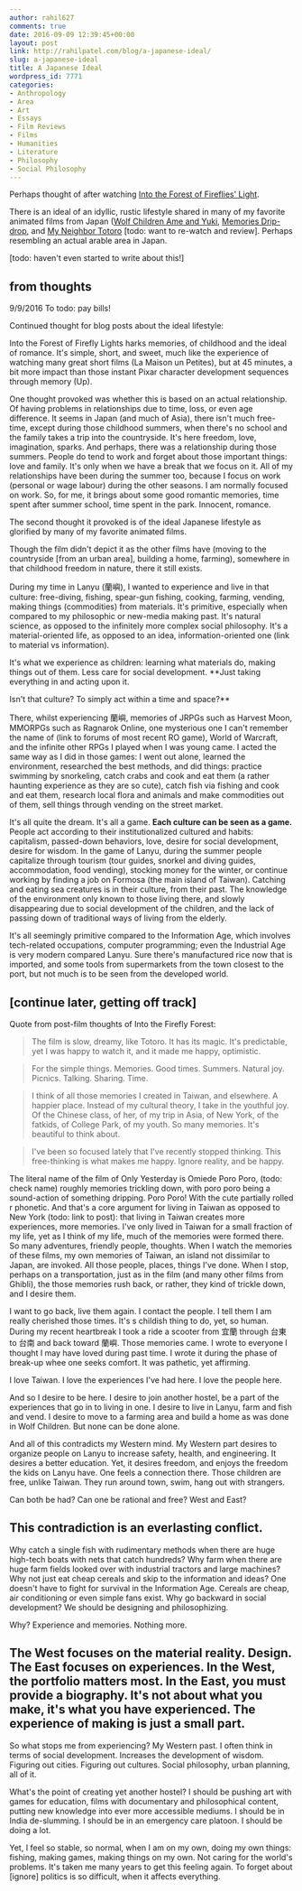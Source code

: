 ```yaml
---
author: rahil627
comments: true
date: 2016-09-09 12:39:45+00:00
layout: post
link: http://rahilpatel.com/blog/a-japanese-ideal/
slug: a-japanese-ideal
title: A Japanese Ideal
wordpress_id: 7771
categories:
- Anthropology
- Area
- Art
- Essays
- Film Reviews
- Films
- Humanities
- Literature
- Philosophy
- Social Philosophy
---
```


Perhaps thought of after watching [Into the Forest of Fireflies' Light](http://www.rahilpatel.com/blog/into-the-forest-of-fireflies-light).

There is an ideal of an idyllic, rustic lifestyle shared in many of my favorite animated films from Japan ([Wolf Children Ame and Yuki](http://www.rahilpatel.com/blog/wolf-children), [Memories Drip-drop](http://www.rahilpatel.com/blog/only-yesterday), and [My Neighbor Totoro](http://www.rahilpatel.com/blog/my-neighbor-totoro) [todo: want to re-watch and review]. Perhaps resembling an actual arable area in Japan.

[todo: haven't even started to write about this!]



## from thoughts


9/9/2016
To todo: pay bills!

Continued thought for blog posts about the ideal lifestyle:

Into the Forest of Firefly Lights harks memories, of childhood and the ideal of romance. It's simple, short, and sweet, much like the experience of watching many great short films (La Maison un Petites), but at 45 minutes, a bit more impact than those instant Pixar character development sequences through memory (Up).

One thought provoked was whether this is based on an actual relationship. Of having problems in relationships due to  time, loss, or even age difference. It seems in Japan (and much of Asia), there isn't much free-time, except during those childhood summers, when there's no school and the family takes a trip into the countryside. It's here freedom, love, imagination, sparks. And perhaps, there was a relationship during those summers. People do tend to work and forget about those important things: love and family. It's only when we have a break that we focus on it. All of my relationships have been during the summer too, because I focus on work (personal or wage labour) during the other seasons. I am normally focused on work. So, for me, it brings about some good romantic memories, time spent after summer school, time spent in the park. Innocent, romance.

The second thought it provoked is of the ideal Japanese lifestyle as glorified by many of my favorite animated films.

Though the film didn't depict it as the other films have (moving to the countryside [from an urban area], building a home, farming), somewhere in that childhood freedom in nature, there it still exists.

During my time in Lanyu (蘭嶼), I wanted to experience and live in that culture: free-diving, fishing, spear-gun fishing, cooking, farming, vending, making things (commodities) from materials. It's primitive, especially when compared to my philosophic or new-media making past. It's natural science, as opposed to the infinitely more complex social philosophy. It's a material-oriented life, as opposed to an idea, information-oriented one (link to material vs information).

It's what we experience as children: learning what materials do, making things out of them. Less care for social development. **Just taking everything in and acting upon it.

Isn't that culture? To simply act within a time and space?**

There, whilst experiencing 蘭嶼, memories of JRPGs such as Harvest Moon, MMORPGs such as Ragnarok Online, one mysterious one I can't remember the name of (link to forums of most recent RO game), World of Warcraft, and the infinite other RPGs I played when I was young came. I acted the same way as I did in those games: I went out alone, learned the environment, researched the best methods, and did things: practice swimming by snorkeling, catch crabs and cook and eat them (a rather haunting experience as they are so cute), catch fish via fishing and cook and eat them, research local flora and animals and make commodities out of them, sell things through vending on the street market.

It's all quite the dream. It's all a game. **Each culture can be seen as a game.** People act according to their institutionalized cultured and habits: capitalism, passed-down behaviors, love, desire for social development, desire for wisdom. In the game of Lanyu, during the summer people capitalize through tourism (tour guides, snorkel and diving guides, accommodation, food vending), stocking money for the winter, or continue working by finding a job on Formosa (the main island of Taiwan). Catching and eating sea creatures is in their culture, from their past. The knowledge of the environment only known to those living there, and slowly disappearing due to social development of the children, and the lack of passing down of traditional ways of living from the elderly.

It's all seemingly primitive compared to the Information Age, which involves tech-related occupations, computer programming; even the Industrial Age is very modern compared Lanyu. Sure there's manufactured rice now that is imported, and some tools from supermarkets from the town closest to the port, but not much is to be seen from the developed world.

[continue later, getting off track]
--
Quote from post-film thoughts of Into the Firefly Forest:
> The film is slow, dreamy, like Totoro. It has its magic. It's predictable, yet I was happy to watch it, and it made me happy, optimistic.

> For the simple things. Memories. Good times. Summers. Natural joy. Picnics. Talking. Sharing. Time.

> I think of all those memories I created in Taiwan, and elsewhere. A happier place. Instead of my cultural theory, I take in the youthful joy. Of the Chinese class, of her, of my trip in Asia, of New York, of the fatkids, of College Park, of my youth. So many memories. It's beautiful to think about.

> I've been so focused lately that I've recently stopped thinking. This free-thinking is what makes me happy. Ignore reality, and be happy.


The literal name of the film of Only Yesterday is Omiede Poro Poro, (todo: check name) roughly memories trickling down, with poro poro being a sound-action of something dripping. Poro Poro! With the cute partially rolled r phonetic. And that's a core argument for living in Taiwan as opposed to New York (todo: link to post): that living in Taiwan creates more experiences, more memories. I've only lived in Taiwan for a small fraction of my life, yet as I think of my life, much of the memories were formed there. So many adventures, friendly people, thoughts. When I watch the memories of these films, my own memories of Taiwan, an island not dissimilar to Japan, are invoked. All those people, places, things I've done. When I stop, perhaps on a transportation, just as in the film (and many other films from Ghibli), the those memories rush back, or rather, they kind of trickle down, and I desire them.

I want to go back, live them again. I contact the people. I tell them I am really cherished those times. It's s childish thing to do, yet, so human. During my recent heartbreak I took a ride a scooter from 宜蘭 through 台東 to 台南 and back toward 蘭嶼. Those memories came. I wrote to everyone I thought I may have loved during past time. I wrote it during the phase of break-up whee one seeks comfort. It was pathetic, yet affirming.

I love Taiwan. I love the experiences I've had here. I love the people here.

And so I desire to be here. I desire to join another hostel, be a part of the experiences that go in to living in one. I desire to live in Lanyu, farm and fish and vend. I desire to move to a farming area and build a home as was done in Wolf Children. But none can be done alone.

And all of this contradicts my Western mind. My Western part desires to organize people on Lanyu to increase safety, health, and engineering. It desires a better education. Yet, it desires freedom, and enjoys the freedom the kids on Lanyu have. One feels a connection there. Those children are free, unlike Taiwan. They run around town, swim, hang out with strangers.

Can both be had? Can one be rational and free? West and East?

This contradiction is an everlasting conflict.
-

Why catch a single fish with rudimentary methods when there are huge high-tech boats with nets that catch hundreds? Why farm when there are huge farm fields looked over with industrial tractors and large machines? Why not just eat cheap cereals and skip to the information and ideas? One doesn't have to fight for survival in the Information Age. Cereals are cheap, air conditioning or even simple fans exist. Why go backward in social development? We should be designing and philosophizing.

Why? Experience and memories. Nothing more.

The West focuses on the material reality. Design. The East focuses on experiences. In the West, the portfolio matters most. In the East, you must provide a biography. It's not about what you make, it's what you have experienced. The experience of making is just a small part.
-

So what stops me from experiencing? My Western past. I often think in terms of social development. Increases the development of wisdom. Figuring out cities. Figuring out cultures. Social philosophy, urban planning, all of it.

What's the point of creating yet another hostel? I should be pushing art with games for education, films with documentary and philosophical content, putting new knowledge into ever more accessible mediums. I should be in India de-slumming. I should be in an emergency care platoon. I should be doing a lot.

Yet, I feel so stable, so normal, when I am on my own, doing my own things: fishing, making games, making things on my own. Not caring for the world's problems. It's taken me many years to get this feeling again. To forget about [ignore] politics is so difficult, when it affects everything.
